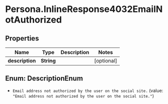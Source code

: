 # Persona.InlineResponse4032EmailNotAuthorized

## Properties
Name | Type | Description | Notes
------------ | ------------- | ------------- | -------------
**description** | **String** |  | [optional] 


<a name="DescriptionEnum"></a>
## Enum: DescriptionEnum


* `Email address not authorized by the user on the social site.` (value: `"Email address not authorized by the user on the social site."`)




